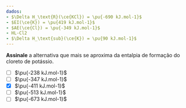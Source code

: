 ```yaml
---
dados:
- $\Delta H_\text{R}(\ce{KCl}) = \pu{-690 kJ.mol-1}$
- $EI(\ce{K}) = \pu{419 kJ.mol-1}$
- $AE(\ce{Cl}) = \pu{-349 kJ.mol-1}$
- HL-Cl2
- $\Delta H_\text{sub}(\ce{K}) = \pu{90 kJ.mol-1}$
---
```


**Assinale** a alternativa que mais se aproxima da entalpia de formação do cloreto de potássio.

- [ ] $\pu{-238 kJ.mol-1}$
- [ ] $\pu{-347 kJ.mol-1}$
- [x] $\pu{-411 kJ.mol-1}$
- [ ] $\pu{-513 kJ.mol-1}$
- [ ] $\pu{-673 kJ.mol-1}$
